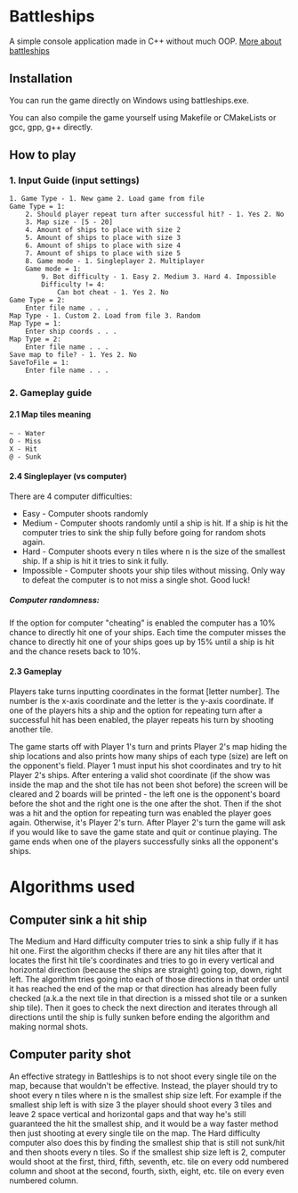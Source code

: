 # Battleships

A simple console application made in C++ without much OOP. 
[More about battleships](https://en.wikipedia.org/wiki/Battleship_(game)#Description)

## Installation
You can run the game directly on Windows using battleships.exe.

You can also compile the game yourself using Makefile or CMakeLists or gcc, gpp, g++ directly.

## How to play
### 1. Input Guide (input settings)

	1. Game Type - 1. New game 2. Load game from file
	Game Type = 1:
		2. Should player repeat turn after successful hit? - 1. Yes 2. No
		3. Map size - [5 - 20]
		4. Amount of ships to place with size 2
		5. Amount of ships to place with size 3
		6. Amount of ships to place with size 4
		7. Amount of ships to place with size 5
		8. Game mode - 1. Singleplayer 2. Multiplayer
		Game mode = 1:
			9. Bot difficulty - 1. Easy 2. Medium 3. Hard 4. Impossible
			Difficulty != 4:
				Can bot cheat - 1. Yes 2. No
    Game Type = 2:
        Enter file name . . .
	Map Type - 1. Custom 2. Load from file 3. Random
	Map Type = 1:
		Enter ship coords . . .
    Map Type = 2:
        Enter file name . . .
	Save map to file? - 1. Yes 2. No
    SaveToFile = 1:
        Enter file name . . .

### 2. Gameplay guide
#### 2.1 Map tiles meaning
	~ - Water
	O - Miss
	X - Hit
	@ - Sunk
#### 2.4 Singleplayer (vs computer)
There are 4 computer difficulties:
- Easy - Computer shoots randomly
- Medium - Computer shoots randomly until a ship is hit. If a ship is hit the computer tries to sink the ship fully before going for 
random shots again.
- Hard - Computer shoots every n tiles where n is the size of the smallest ship. If a ship is hit it tries to sink it fully.
- Impossible - Computer shoots your ship tiles without missing. Only way to defeat the computer is to not miss a single shot. Good luck!

##### Computer randomness:
If the option for computer "cheating" is enabled the computer has a 10% chance to directly hit one of your ships. Each time the computer
misses the chance to directly hit one of your ships goes up by 15% until a ship is hit and the chance resets back to 10%.
#### 2.3 Gameplay
Players take turns inputting coordinates in the format [letter number]. The number is the x-axis coordinate and the letter is the y-axis 
coordinate. If one of the players hits a ship and the option for repeating turn after a successful hit has been enabled, the player repeats
his turn by shooting another tile.

The game starts off with Player 1's turn and prints Player 2's map hiding the ship locations and also prints how many ships of each type
(size) are left on the opponent's field. Player 1 must input his shot coordinates and try to hit Player 2's ships. After entering a valid 
shot coordinate (if the show was inside the map and the shot tile has not been shot before) the screen will be cleared and 2 boards will be
printed - the left one is the opponent's board before the shot and the right one is the one after the shot. Then if the shot was a hit and
the option for repeating turn was enabled the player goes again. Otherwise, it's Player 2's turn. After Player 2's turn the game will ask
if you would like to save the game state and quit or continue playing. The game ends when one of the players successfully sinks all the
opponent's ships.

# Algorithms used
## Computer sink a hit ship
The Medium and Hard difficulty computer tries to sink a ship fully if it has hit one. First the algorithm checks if there are any hit tiles
after that it locates the first hit tile's coordinates and tries to go in every vertical and horizontal direction (because the ships are
straight) going top, down, right left. The algorithm tries going into each of those directions in that order until it has reached the end
of the map or that direction has already been fully checked (a.k.a the next tile in that direction is a missed shot tile or a sunken ship
tile). Then it goes to check the next direction and iterates through all directions until the ship is fully sunken before ending the
algorithm and making normal shots.
## Computer parity shot
An effective strategy in Battleships is to not shoot every single tile on the map, because that wouldn't be effective. Instead, the player
should try to shoot every n tiles where n is the smallest ship size left. For example if the smallest ship left is with size 3 the player
should shoot every 3 tiles and leave 2 space vertical and horizontal gaps and that way he's still guaranteed the hit the smallest ship, and
it would be a way faster method then just shooting at every single tile on the map.
The Hard difficulty computer also does this by finding the smallest ship that is still not sunk/hit and then shoots every n tiles. So  if
the smallest ship size left is 2, computer would shoot at the first, third, fifth, seventh, etc. tile on every odd numbered column
and shoot at the second, fourth, sixth, eight, etc. tile on every even numbered column.